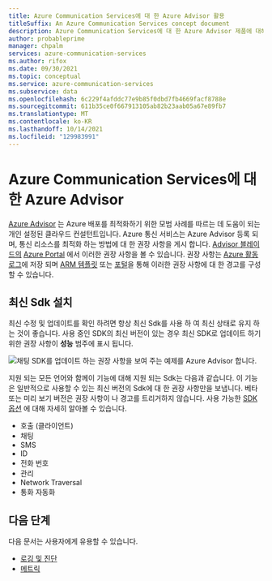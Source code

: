 ```yaml
---
title: Azure Communication Services에 대 한 Azure Advisor 활용
titleSuffix: An Azure Communication Services concept document
description: Azure Communication Services에 대 한 Azure Advisor 제품에 대해 알아봅니다.
author: probableprime
manager: chpalm
services: azure-communication-services
ms.author: rifox
ms.date: 09/30/2021
ms.topic: conceptual
ms.service: azure-communication-services
ms.subservice: data
ms.openlocfilehash: 6c229f4afddc77e9b85f0dbd7fb4669facf8788e
ms.sourcegitcommit: 611b35ce0f667913105ab82b23aab05a67e89fb7
ms.translationtype: MT
ms.contentlocale: ko-KR
ms.lasthandoff: 10/14/2021
ms.locfileid: "129983991"
---
```

# <a name="azure-advisor-for-azure-communication-services"></a>Azure Communication Services에 대 한 Azure Advisor

[Azure Advisor](../../advisor/advisor-overview.md) 는 Azure 배포를 최적화하기 위한 모범 사례를 따르는 데 도움이 되는 개인 설정된 클라우드 컨설턴트입니다. Azure 통신 서비스는 Azure Advisor 등록 되며, 통신 리소스를 최적화 하는 방법에 대 한 권장 사항을 게시 합니다. [Advisor 블레이드의](https://portal.azure.com/#blade/Microsoft_Azure_Expert/AdvisorMenuBlade/overview) [Azure Portal](https://portal.azure.com) 에서 이러한 권장 사항을 볼 수 있습니다. 권장 사항는 [Azure 활동 로그](../../azure-monitor/essentials/platform-logs-overview.md)에 저장 되며 [ARM 템플릿](../../advisor/advisor-alerts-arm.md) 또는 [포털](../../advisor/advisor-alerts-portal.md)을 통해 이러한 권장 사항에 대 한 경고를 구성할 수 있습니다. 

## <a name="install-the-latest-sdks"></a>최신 Sdk 설치

최신 수정 및 업데이트를 확인 하려면 항상 최신 Sdk를 사용 하 여 최신 상태로 유지 하는 것이 좋습니다. 사용 중인 SDK의 최신 버전이 있는 경우 최신 SDK로 업데이트 하기 위한 권장 사항이 **성능** 범주에 표시 됩니다.

![채팅 SDK를 업데이트 하는 권장 사항을 보여 주는 예제를 Azure Advisor 합니다.](./media/advisor-chat-sdk-update-example.png)

지원 되는 모든 언어와 함께이 기능에 대해 지원 되는 Sdk는 다음과 같습니다. 이 기능은 일반적으로 사용할 수 있는 최신 버전의 Sdk에 대 한 권장 사항만을 보냅니다. 베타 또는 미리 보기 버전은 권장 사항이 나 경고를 트리거하지 않습니다. 사용 가능한 [SDK 옵션](./sdk-options.md) 에 대해 자세히 알아볼 수 있습니다.

* 호출 (클라이언트)
* 채팅
* SMS
* ID
* 전화 번호
* 관리
* Network Traversal
* 통화 자동화

## <a name="next-steps"></a>다음 단계

다음 문서는 사용자에게 유용할 수 있습니다.

- [로깅 및 진단](./logging-and-diagnostics.md)
- [메트릭](./metrics.md)

